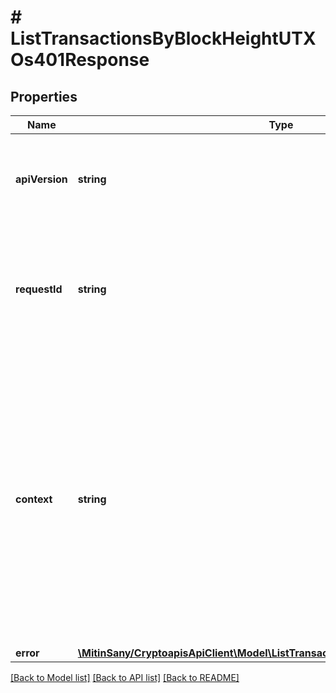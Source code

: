 # # ListTransactionsByBlockHeightUTXOs401Response

## Properties

Name | Type | Description | Notes
------------ | ------------- | ------------- | -------------
**apiVersion** | **string** | Specifies the version of the API that incorporates this endpoint. |
**requestId** | **string** | Defines the ID of the request. The &#x60;requestId&#x60; is generated by Crypto APIs and it&#39;s unique for every request. |
**context** | **string** | In batch situations the user can use the context to correlate responses with requests. This property is present regardless of whether the response was successful or returned as an error. &#x60;context&#x60; is specified by the user. | [optional]
**error** | [**\MitinSany/CryptoapisApiClient\Model\ListTransactionsByBlockHeightUTXOsE401**](ListTransactionsByBlockHeightUTXOsE401.md) |  |

[[Back to Model list]](../../README.md#models) [[Back to API list]](../../README.md#endpoints) [[Back to README]](../../README.md)
